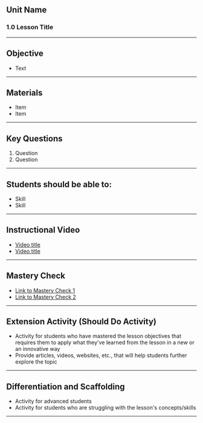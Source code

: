 ## Unit Name
### 1.0 Lesson Title
---
## Objective

-   Text
---
## Materials

-   Item
-   Item
---
## Key Questions

1.  Question
2.  Question
---
## Students should be able to:

-   Skill
-   Skill
---
## Instructional Video

-   [Video title](url)
-   [Video title](url)
---
## Mastery Check

-   [Link to Mastery Check 1](url)
-   [Link to Mastery Check 2](url)
---
## Extension Activity (Should Do Activity)

-   Activity for students who have mastered the lesson objectives that requires them to apply what they've learned from the lesson in a new or an innovative way
-   Provide articles, videos, websites, etc., that will help students further explore the topic
---
## Differentiation and Scaffolding

-   Activity for advanced students
-   Activity for students who are struggling with the lesson's concepts/skills
---

